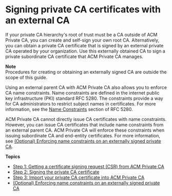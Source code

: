 # Signing private CA certificates with an external CA<a name="PcaExternalRoot"></a>

If your private CA hierarchy's root of trust must be a CA outside of ACM Private CA, you can create and self\-sign your own root CA\. Alternatively, you can obtain a private CA certificate that is signed by an external private CA operated by your organization\. Use this externally obtained CA to sign a private subordinate CA certificate that ACM Private CA manages\. 

**Note**  
Procedures for creating or obtaining an externally signed CA are outside the scope of this guide\.

Using an external parent CA with ACM Private CA also allows you to enforce CA name constraints\. Name constraints are defined in the internet public key infrastructure \(PKI\) standard RFC 5280\. The constraints provide a way for CA administrators to restrict subject names in certificates\. For more information, see the [Name Constraints](https://datatracker.ietf.org/doc/html/rfc5280#section-4.2.1.10) section of RFC 5280\.

ACM Private CA cannot directly issue CA certificates with name constraints\. However, you can issue CA certificates that include name constraints from an external parent CA\. ACM Private CA will enforce these constraints when issuing subordinate CA and end\-entity certificates\. For more information, see [\(Optional\) Enforcing name constraints on an externally signed private CA](name_constraints.md)\.

**Topics**
+ [Step 1: Getting a certificate signing request \(CSR\) from ACM Private CA](PcaGetCsr.md)
+ [Step 2: Signing the private CA certificate](PcaSignCert.md)
+ [Step 3: Import your private CA certificate into ACM Private CA](PcaImportCaCert.md)
+ [\(Optional\) Enforcing name constraints on an externally signed private CA](name_constraints.md)